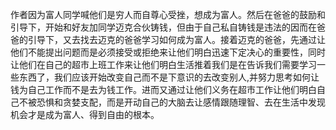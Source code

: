 作者因为富人同学喊他们是穷人而自尊心受挫，想成为富人。然后在爸爸的鼓励和引导下，开始和好友加同学迈克合伙铸钱，但由于自己私自铸钱是违法的因而在爸爸的引导下，又去找去迈克的爸爸学习如何成为富人。接着迈克的爸爸，先通过让他们不能提出问题而是必须接受或拒绝来让他们明白迅速下定决心的重要性，同时让他们在自己的超市上班工作来让他们明白生活推着我们是在告诉我们需要学习一些东西了，我们应该开始改变自己而不是下意识的去改变别人,并努力思考如何让钱为自己工作而不是去为钱工作。进而又通过让他们义务在超市工作让他们明白自己不被恐惧和贪婪支配，而是开动自己的大脑去让感情跟随理智、去在生活中发现机会才是成为富人、得到自由的根本。